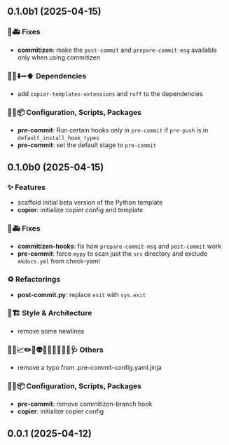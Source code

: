 ## 0.1.0b1 (2025-04-15)

### 🐛🚑️ Fixes

- **commitizen**: make the `post-commit` and `prepare-commit-msg` available only when using commitizen

### 📌➕⬇️➖⬆️ Dependencies

- add `copier-templates-extensions` and `ruff` to the dependencies

### 🔧🔨📦️ Configuration, Scripts, Packages

- **pre-commit**: Run certain hooks only in `pre-commit` if `pre-push` is in `default_install_hook_types`
- **pre-commit**: set the default stage to `pre-commit`

## 0.1.0b0 (2025-04-15)

### ✨ Features

- scaffold initial beta version of the Python template
- **copier**: initialize copier config and template

### 🐛🚑️ Fixes

- **commitizen-hooks**: fix how `prepare-commit-msg` and `post-commit` work
- **pre-commit**: force `mypy` to scan just the `src` directory and exclude `mkdocs.yml` from check-yaml

### ♻️ Refactorings

- **post-commit.py**: replace `exit` with `sys.exit`

### 🎨🏗️ Style & Architecture

- remove some newlines

### 🔐🚧📈✏️💩👽️🍻💬🥚🌱🚩🥅🩺 Others

- remove a typo from .pre-commit-config.yaml.jinja

### 🔧🔨📦️ Configuration, Scripts, Packages

- **pre-commit**: remove commitizen-branch hook
- **copier**: initialize copier config

## 0.0.1 (2025-04-12)
